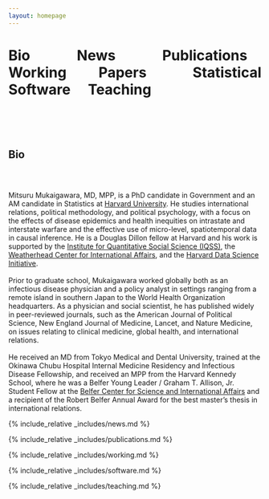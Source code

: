 ```yaml
---
layout: homepage
---
```


<h1 style = "text-align: justify;">
<fontcustom style="margin: 0px 0px 30px;">
<a href="#bio" style ="text-decoration: none">Bio</a>&emsp;
<a href="#news" style ="text-decoration: none">News</a>&emsp;
<a href="#publications" style ="text-decoration: none">Publications</a>&emsp;
<a href="#working" style ="text-decoration: none">Working Papers</a>&emsp;
<a href="#software" style ="text-decoration: none">Statistical Software</a>&emsp;
<a href="#teaching" style ="text-decoration: none">Teaching</a>
</fontcustom>
</h1>

<h1 id="bio"></h1>
<h2 style="margin: 100px 0px 60px;">Bio</h2>

Mitsuru Mukaigawara, MD, MPP, is a PhD candidate in Government and an AM candidate in Statistics at <a href = "https://www.gov.harvard.edu/">Harvard University</a>. He studies international relations, political methodology, and political psychology, with a focus on the effects of disease epidemics and health inequities on intrastate and interstate warfare and the effective use of micro-level, spatiotemporal data in causal inference. He is a Douglas Dillon fellow at Harvard and his work is supported by the <a href = "https://www.iq.harvard.edu/">Institute for Quantitative Social Science (IQSS)</a>, the <a href = "https://wcfia.harvard.edu/">Weatherhead Center for International Affairs</a>, and the <a href = "https://datascience.harvard.edu/">Harvard Data Science Initiative</a>. 
<br>
<br>
Prior to graduate school, Mukaigawara worked globally both as an infectious disease physician and a policy analyst in settings ranging from a remote island in southern Japan to the World Health Organization headquarters. As a physician and social scientist, he has published widely in peer-reviewed journals, such as the <journal>American Journal of Political Science</journal>, <journal>New England Journal of Medicine</journal>, <journal>Lancet</journal>, and <journal>Nature Medicine</journal>, on issues relating to clinical medicine, global health, and international relations. 
<br>
<br>
He received an MD from Tokyo Medical and Dental University, trained at the Okinawa Chubu Hospital Internal Medicine Residency and Infectious Disease Fellowship, and received an MPP from the Harvard Kennedy School, where he was a Belfer Young Leader / Graham T. Allison, Jr. Student Fellow at the <a href = "https://www.belfercenter.org/">Belfer Center for Science and International Affairs</a> and a recipient of the Robert Belfer Annual Award for the best master’s thesis in international relations.
<br>

{% include_relative _includes/news.md %}

{% include_relative _includes/publications.md %}

{% include_relative _includes/working.md %}

{% include_relative _includes/software.md %}

{% include_relative _includes/teaching.md %}
